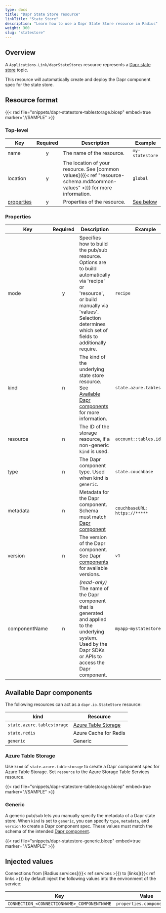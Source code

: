 ```yaml
---
type: docs
title: "Dapr State Store resource"
linkTitle: "State Store"
description: "Learn how to use a Dapr State Store resource in Radius"
weight: 300
slug: "statestore"
---
```


## Overview

A `Applications.Link/daprStateStores` resource represents a [Dapr state store](https://docs.dapr.io/developing-applications/building-blocks/state-management/) topic.

This resource will automatically create and deploy the Dapr component spec for the state store.

## Resource format

{{< rad file="snippets/dapr-statestore-tablestorage.bicep" embed=true marker="//SAMPLE" >}}

### Top-level

| Key  | Required | Description | Example |
|------|:--------:|-------------|---------|
| name | y | The name of the resource. | `my-statestore` |
| location | y | The location of your resource. See [common values]({{< ref "resource-schema.md#common-values" >}}) for more information. | `global`
| [properties](#properties) | y | Properties of the resource. | [See below](#properties)

### Properties

| Key  | Required | Description | Example |
|------|:--------:|-------------|---------|
| mode | y | Specifies how to build the pub/sub resource. Options are to build automatically via 'recipe' or  'resource', or build manually via 'values'. Selection determines which set of fields to additionally require. | `recipe`
| kind | n | The kind of the underlying state store resource. See [Available Dapr components](#available-dapr-components) for more information. | `state.azure.tablestorage`
| resource | n | The ID of the storage resource, if a non-generic `kind` is used. | `account::tables.id`
| type | n | The Dapr component type. Used when kind is `generic`. | `state.couchbase`
| metadata | n | Metadata for the Dapr component. Schema must match [Dapr component](https://docs.dapr.io/reference/components-reference/supported-state-stores/) | `couchbaseURL: https://*****` |
| version | n | The version of the Dapr component. See [Dapr components](https://docs.dapr.io/reference/components-reference/supported-state-stores/) for available versions. | `v1` |
| componentName | n | _(read-only)_ The name of the Dapr component that is generated and applied to the underlying system. Used by the Dapr SDKs or APIs to access the Dapr component. | `myapp-mystatestore` |

## Available Dapr components

The following resources can act as a `dapr.io.StateStore` resource:

| kind | Resource |
|------|----------|
| `state.azure.tablestorage` | [Azure Table Storage](https://docs.microsoft.com/en-us/azure/storage/tables/table-storage-overview)
| `state.redis` | Azure Cache for Redis
| `generic` | Generic

### Azure Table Storage

Use `kind` of `state.azure.tablestorage` to create a Dapr component spec for Azure Table Storage. Set `resource` to the Azure Storage Table Services resource.

{{< rad file="snippets/dapr-statestore-tablestorage.bicep" embed=true marker="//SAMPLE" >}}

### Generic

A generic pub/sub lets you manually specify the metadata of a Dapr state store. When `kind` is set to `generic`, you can specify `type`, `metadata`, and `version` to create a Dapr component spec. These values must match the schema of the intended [Dapr component](https://docs.dapr.io/reference/components-reference/supported-state-stores/).

{{< rad file="snippets/dapr-statestore-generic.bicep" embed=true marker="//SAMPLE" >}}

## Injected values

Connections from [Radius services]({{< ref services >}}) to [links]({{< ref links >}}) by default inject the following values into the environment of the service:

| Key | Value |
|-----|-------|
| `CONNECTION_<CONNECTIONNAME>_COMPONENTNAME` | `properties.componentName` |
